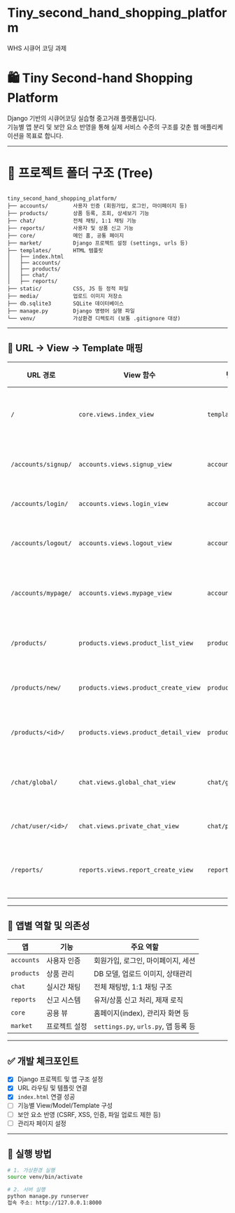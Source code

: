 # Tiny_second_hand_shopping_platform
WHS 시큐어 코딩 과제

# 🛍️ Tiny Second-hand Shopping Platform

Django 기반의 시큐어코딩 실습형 중고거래 플랫폼입니다.  
기능별 앱 분리 및 보안 요소 반영을 통해 실제 서비스 수준의 구조를 갖춘 웹 애플리케이션을 목표로 합니다.

---

# 🧱 프로젝트 폴더 구조 (Tree)

```

tiny_second_hand_shopping_platform/
├── accounts/        사용자 인증 (회원가입, 로그인, 마이페이지 등)
├── products/        상품 등록, 조회, 상세보기 기능
├── chat/            전체 채팅, 1:1 채팅 기능
├── reports/         사용자 및 상품 신고 기능
├── core/            메인 홈, 공통 페이지
├── market/          Django 프로젝트 설정 (settings, urls 등)
├── templates/       HTML 템플릿
│   ├── index.html
│   ├── accounts/
│   ├── products/
│   ├── chat/
│   ├── reports/ 
├── static/          CSS, JS 등 정적 파일
├── media/           업로드 이미지 저장소
├── db.sqlite3       SQLite 데이터베이스
├── manage.py        Django 명령어 실행 파일
└── venv/            가상환경 디렉토리 (보통 .gitignore 대상)

```
---

## 🔗 URL → View → Template 매핑

| URL 경로 | View 함수 | 템플릿 파일 | 설명 |
|----------|-----------|--------------|------|
| `/` | `core.views.index_view` | `templates/index.html` | 메인 홈화면 |
| `/accounts/signup/` | `accounts.views.signup_view` | `accounts/signup.html` | 회원가입 |
| `/accounts/login/` | `accounts.views.login_view` | `accounts/login.html` | 로그인 |
| `/accounts/logout/` | `accounts.views.logout_view` | `accounts/logout.html` | 로그아웃 |
| `/accounts/mypage/` | `accounts.views.mypage_view` | `accounts/mypage.html` | 마이페이지 |
| `/products/` | `products.views.product_list_view` | `products/list.html` | 상품 목록 |
| `/products/new/` | `products.views.product_create_view` | `products/create.html` | 상품 등록 |
| `/products/<id>/` | `products.views.product_detail_view` | `products/detail.html` | 상품 상세 |
| `/chat/global/` | `chat.views.global_chat_view` | `chat/global.html` | 전체 채팅방 |
| `/chat/user/<id>/` | `chat.views.private_chat_view` | `chat/private.html` | 1:1 채팅 |
| `/reports/` | `reports.views.report_create_view` | `reports/create.html` | 신고 페이지 |

---

## 🧩 앱별 역할 및 의존성

| 앱 | 기능 | 주요 역할 |
|----|------|-----------|
| `accounts` | 사용자 인증 | 회원가입, 로그인, 마이페이지, 세션 |
| `products` | 상품 관리 | DB 모델, 업로드 이미지, 상태관리 |
| `chat` | 실시간 채팅 | 전체 채팅방, 1:1 채팅 구조 |
| `reports` | 신고 시스템 | 유저/상품 신고 처리, 제재 로직 |
| `core` | 공용 뷰 | 홈페이지(index), 관리자 화면 등 |
| `market` | 프로젝트 설정 | `settings.py`, `urls.py`, 앱 등록 등 |

---

## ✅ 개발 체크포인트

- [x] Django 프로젝트 및 앱 구조 설정
- [x] URL 라우팅 및 템플릿 연결
- [x] `index.html` 연결 성공
- [ ] 기능별 View/Model/Template 구성
- [ ] 보안 요소 반영 (CSRF, XSS, 인증, 파일 업로드 제한 등)
- [ ] 관리자 페이지 설정

---

## 📌 실행 방법

```bash
# 1. 가상환경 실행
source venv/bin/activate

# 2. 서버 실행
python manage.py runserver
접속 주소: http://127.0.0.1:8000
